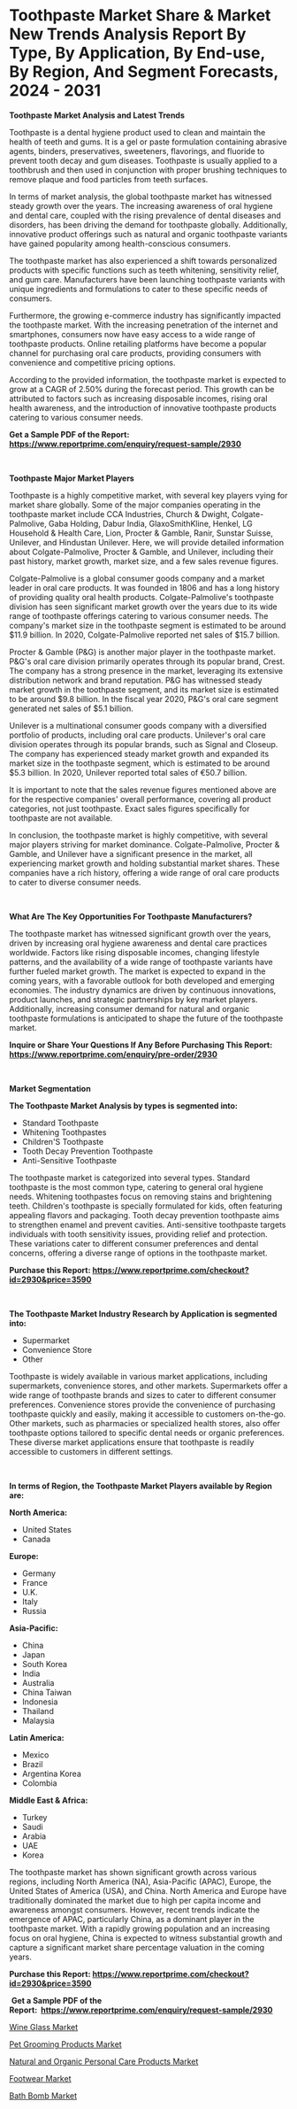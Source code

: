 <p><h1>Toothpaste Market Share & Market New Trends Analysis Report By Type, By Application, By End-use, By Region, And Segment Forecasts, 2024 - 2031</h1></p><p><strong>Toothpaste Market Analysis and Latest Trends</strong></p>
<p><p>Toothpaste is a dental hygiene product used to clean and maintain the health of teeth and gums. It is a gel or paste formulation containing abrasive agents, binders, preservatives, sweeteners, flavorings, and fluoride to prevent tooth decay and gum diseases. Toothpaste is usually applied to a toothbrush and then used in conjunction with proper brushing techniques to remove plaque and food particles from teeth surfaces.</p><p>In terms of market analysis, the global toothpaste market has witnessed steady growth over the years. The increasing awareness of oral hygiene and dental care, coupled with the rising prevalence of dental diseases and disorders, has been driving the demand for toothpaste globally. Additionally, innovative product offerings such as natural and organic toothpaste variants have gained popularity among health-conscious consumers.</p><p>The toothpaste market has also experienced a shift towards personalized products with specific functions such as teeth whitening, sensitivity relief, and gum care. Manufacturers have been launching toothpaste variants with unique ingredients and formulations to cater to these specific needs of consumers.</p><p>Furthermore, the growing e-commerce industry has significantly impacted the toothpaste market. With the increasing penetration of the internet and smartphones, consumers now have easy access to a wide range of toothpaste products. Online retailing platforms have become a popular channel for purchasing oral care products, providing consumers with convenience and competitive pricing options.</p><p>According to the provided information, the toothpaste market is expected to grow at a CAGR of 2.50% during the forecast period. This growth can be attributed to factors such as increasing disposable incomes, rising oral health awareness, and the introduction of innovative toothpaste products catering to various consumer needs.</p></p>
<p><strong>Get a Sample PDF of the Report:&nbsp; <a href="https://www.reportprime.com/enquiry/request-sample/2930">https://www.reportprime.com/enquiry/request-sample/2930</a></strong></p>
<p>&nbsp;</p>
<p><strong>Toothpaste Major Market Players</strong></p>
<p><p>Toothpaste is a highly competitive market, with several key players vying for market share globally. Some of the major companies operating in the toothpaste market include CCA Industries, Church & Dwight, Colgate-Palmolive, Gaba Holding, Dabur India, GlaxoSmithKline, Henkel, LG Household & Health Care, Lion, Procter & Gamble, Ranir, Sunstar Suisse, Unilever, and Hindustan Unilever. Here, we will provide detailed information about Colgate-Palmolive, Procter & Gamble, and Unilever, including their past history, market growth, market size, and a few sales revenue figures.</p><p>Colgate-Palmolive is a global consumer goods company and a market leader in oral care products. It was founded in 1806 and has a long history of providing quality oral health products. Colgate-Palmolive's toothpaste division has seen significant market growth over the years due to its wide range of toothpaste offerings catering to various consumer needs. The company's market size in the toothpaste segment is estimated to be around $11.9 billion. In 2020, Colgate-Palmolive reported net sales of $15.7 billion.</p><p>Procter & Gamble (P&G) is another major player in the toothpaste market. P&G's oral care division primarily operates through its popular brand, Crest. The company has a strong presence in the market, leveraging its extensive distribution network and brand reputation. P&G has witnessed steady market growth in the toothpaste segment, and its market size is estimated to be around $9.8 billion. In the fiscal year 2020, P&G's oral care segment generated net sales of $5.1 billion.</p><p>Unilever is a multinational consumer goods company with a diversified portfolio of products, including oral care products. Unilever's oral care division operates through its popular brands, such as Signal and Closeup. The company has experienced steady market growth and expanded its market size in the toothpaste segment, which is estimated to be around $5.3 billion. In 2020, Unilever reported total sales of €50.7 billion.</p><p>It is important to note that the sales revenue figures mentioned above are for the respective companies' overall performance, covering all product categories, not just toothpaste. Exact sales figures specifically for toothpaste are not available.</p><p>In conclusion, the toothpaste market is highly competitive, with several major players striving for market dominance. Colgate-Palmolive, Procter & Gamble, and Unilever have a significant presence in the market, all experiencing market growth and holding substantial market shares. These companies have a rich history, offering a wide range of oral care products to cater to diverse consumer needs.</p></p>
<p>&nbsp;</p>
<p><strong>What Are The Key Opportunities For Toothpaste Manufacturers?</strong></p>
<p><p>The toothpaste market has witnessed significant growth over the years, driven by increasing oral hygiene awareness and dental care practices worldwide. Factors like rising disposable incomes, changing lifestyle patterns, and the availability of a wide range of toothpaste variants have further fueled market growth. The market is expected to expand in the coming years, with a favorable outlook for both developed and emerging economies. The industry dynamics are driven by continuous innovations, product launches, and strategic partnerships by key market players. Additionally, increasing consumer demand for natural and organic toothpaste formulations is anticipated to shape the future of the toothpaste market.</p></p>
<p><strong>Inquire or Share Your Questions If Any Before Purchasing This Report: <a href="https://www.reportprime.com/enquiry/pre-order/2930">https://www.reportprime.com/enquiry/pre-order/2930</a></strong></p>
<p>&nbsp;</p>
<p><strong>Market Segmentation</strong></p>
<p><strong>The Toothpaste Market Analysis by types is segmented into:</strong></p>
<p><ul><li>Standard Toothpaste</li><li>Whitening Toothpastes</li><li>Children'S Toothpaste</li><li>Tooth Decay Prevention Toothpaste</li><li>Anti-Sensitive Toothpaste</li></ul></p>
<p><p>The toothpaste market is categorized into several types. Standard toothpaste is the most common type, catering to general oral hygiene needs. Whitening toothpastes focus on removing stains and brightening teeth. Children's toothpaste is specially formulated for kids, often featuring appealing flavors and packaging. Tooth decay prevention toothpaste aims to strengthen enamel and prevent cavities. Anti-sensitive toothpaste targets individuals with tooth sensitivity issues, providing relief and protection. These variations cater to different consumer preferences and dental concerns, offering a diverse range of options in the toothpaste market.</p></p>
<p><strong>Purchase this Report:&nbsp;<a href="https://www.reportprime.com/checkout?id=2930&price=3590">https://www.reportprime.com/checkout?id=2930&price=3590</a></strong></p>
<p>&nbsp;</p>
<p><strong>The Toothpaste Market Industry Research by Application is segmented into:</strong></p>
<p><ul><li>Supermarket</li><li>Convenience Store</li><li>Other</li></ul></p>
<p><p>Toothpaste is widely available in various market applications, including supermarkets, convenience stores, and other markets. Supermarkets offer a wide range of toothpaste brands and sizes to cater to different consumer preferences. Convenience stores provide the convenience of purchasing toothpaste quickly and easily, making it accessible to customers on-the-go. Other markets, such as pharmacies or specialized health stores, also offer toothpaste options tailored to specific dental needs or organic preferences. These diverse market applications ensure that toothpaste is readily accessible to customers in different settings.</p></p>
<p>&nbsp;</p>
<p><strong>In terms of Region, the Toothpaste Market Players available by Region are:</strong></p>
<p>
    <p> <strong> North America: </strong>
        <ul>
            <li>United States</li>
            <li>Canada</li>
        </ul>
        </p> 
    <p> <strong> Europe: </strong>
        <ul>
            <li>Germany</li>
            <li>France</li>
            <li>U.K.</li>
            <li>Italy</li>
            <li>Russia</li>
        </ul>
        </p> 
    <p> <strong> Asia-Pacific: </strong>
        <ul>
            <li>China</li>
            <li>Japan</li>
            <li>South Korea</li>
            <li>India</li>
            <li>Australia</li>
            <li>China Taiwan</li>
            <li>Indonesia</li>
            <li>Thailand</li>
            <li>Malaysia</li>
        </ul>
        </p> 
    <p> <strong> Latin America: </strong>
        <ul>
            <li>Mexico</li>
            <li>Brazil</li>
            <li>Argentina Korea</li>
            <li>Colombia</li>
        </ul>
        </p> 
    <p> <strong> Middle East & Africa: </strong>
        <ul>
            <li>Turkey</li>
            <li>Saudi</li>
            <li>Arabia</li>
            <li>UAE</li>
            <li>Korea</li>
        </ul>
    </p>
    </p>
<p><p>The toothpaste market has shown significant growth across various regions, including North America (NA), Asia-Pacific (APAC), Europe, the United States of America (USA), and China. North America and Europe have traditionally dominated the market due to high per capita income and awareness amongst consumers. However, recent trends indicate the emergence of APAC, particularly China, as a dominant player in the toothpaste market. With a rapidly growing population and an increasing focus on oral hygiene, China is expected to witness substantial growth and capture a significant market share percentage valuation in the coming years.</p></p>
<p><strong>Purchase this Report: <a href="https://www.reportprime.com/checkout?id=2930&price=3590">https://www.reportprime.com/checkout?id=2930&price=3590</a></strong></p>
<p>&nbsp;<strong>Get a Sample PDF of the Report:&nbsp;&nbsp;<a href="https://www.reportprime.com/enquiry/request-sample/2930">https://www.reportprime.com/enquiry/request-sample/2930</a></strong></p>
<p><strong></strong></p>
<p><p><a href="https://github.com/gaydyna/Market-Research-Report-List-1/blob/main/wine-glass-market.md">Wine Glass Market</a></p><p><a href="https://github.com/Paul14Anderson63/Market-Research-Report-List-1/blob/main/pet-grooming-products-market.md">Pet Grooming Products Market</a></p><p><a href="https://github.com/dringals/Market-Research-Report-List-1/blob/main/natural-and-organic-personal-care-products-market.md">Natural and Organic Personal Care Products Market</a></p><p><a href="https://github.com/tamvrosiya/Market-Research-Report-List-1/blob/main/footwear-market.md">Footwear Market</a></p><p><a href="https://github.com/amonskiyk/Market-Research-Report-List-1/blob/main/bath-bomb-market.md">Bath Bomb Market</a></p></p>